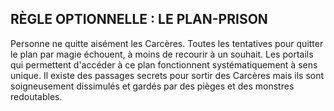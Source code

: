 ## RÈGLE OPTIONNELLE : LE PLAN-PRISON

Personne ne quitte aisément les Carcères. Toutes les
tentatives pour quitter le plan par magie échouent, à moins
de recourir à un souhait. Les portails qui permettent
d'accéder à ce plan fonctionnent systématiquement à sens
unique. Il existe des passages secrets pour sortir des
Carcères mais ils sont soigneusement dissimulés et gardés
par des pièges et des monstres redoutables.
